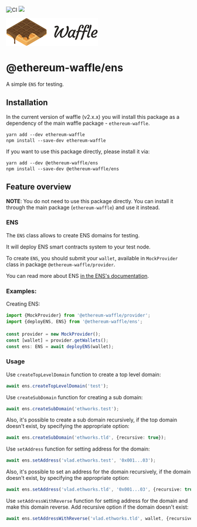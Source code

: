 ![CI](https://github.com/EthWorks/Waffle/workflows/CI/badge.svg)
[![](https://img.shields.io/npm/v/@ethereum-waffle/ens.svg)](https://www.npmjs.com/package/@ethereum-waffle/ens)

![Ethereum Waffle](https://raw.githubusercontent.com/EthWorks/Waffle/master/docs/source/logo.png)

# @ethereum-waffle/ens

A simple `ENS` for testing.

## Installation

In the current version of waffle (v2.x.x) you will install this package as a dependency of the main waffle package - `ethereum-waffle`.

```
yarn add --dev ethereum-waffle
npm install --save-dev ethereum-waffle
```

If you want to use this package directly, please install it via:
```
yarn add --dev @ethereum-waffle/ens
npm install --save-dev @ethereum-waffle/ens
```

## Feature overview

**NOTE**: You do not need to use this package directly. You can install it through the main package (`ethereum-waffle`) and use it instead.

### ENS

The `ENS` class allows to create ENS domains for testing.

It will deploy ENS smart contracts system to your test node.

To create `ENS`, you should submit your `wallet`, available in `MockProvider` class in package `@ethereum-waffle/provider`.

You can read more about ENS [in the ENS's documentation](https://docs.ens.domains/).

### Examples:
Creating ENS:
```ts
import {MockProvider} from '@ethereum-waffle/provider';
import {deployENS, ENS} from '@ethereum-waffle/ens';

const provider = new MockProvider();
const [wallet] = provider.getWallets();
const ens: ENS = await deployENS(wallet);
```

### Usage

Use `createTopLevelDomain` function to create a top level domain:

```ts
await ens.createTopLevelDomain('test');
```

Use `createSubDomain` function for creating a sub domain:

```ts
await ens.createSubDomain('ethworks.test');
```

Also, it's possible to create a sub domain recursively, if the top domain doesn't exist, by specifying the appropriate option:

```ts
await ens.createSubDomain('ethworks.tld', {recursive: true});
```

Use `setAddress` function for setting address for the domain:

```ts
await ens.setAddress('vlad.ethworks.test', '0x001...03');
```
Also, it's possible to set an address for the domain recursively, if the domain doesn't exist, by specifying the appropriate option:

```ts
await ens.setAddress('vlad.ethworks.tld', '0x001...03', {recursive: true});
```

Use `setAddressWithReverse` function for setting address for the domain and make this domain reverse. Add recursive option if the domain doesn't exist:

```ts
await ens.setAddressWithReverse('vlad.ethworks.tld', wallet, {recursive: true});
```
